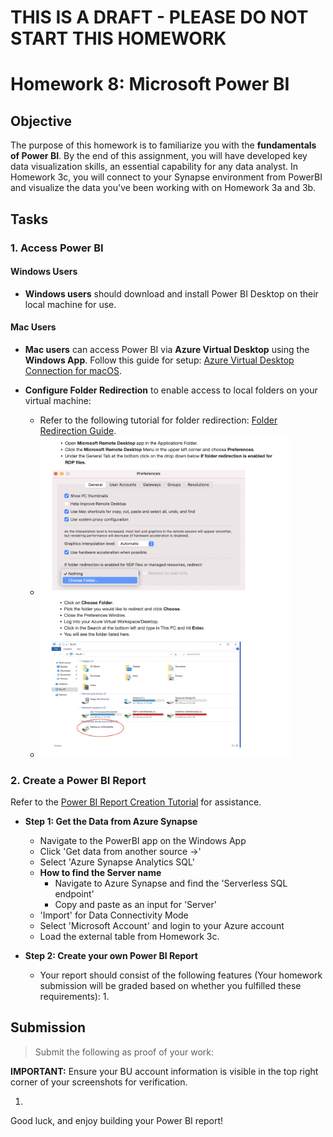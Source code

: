 # THIS IS A DRAFT - PLEASE DO NOT START THIS HOMEWORK

# Homework 8: Microsoft Power BI

## Objective
The purpose of this homework is to familiarize you with the **fundamentals of Power BI**. By the end of this assignment, you will have developed key data visualization skills, an essential capability for any data analyst.
In Homework 3c, you will connect to your Synapse environment from PowerBI and visualize the data you've been working with on Homework 3a and 3b.

## Tasks

### 1. Access Power BI
#### Windows Users
- **Windows users** should download and install Power BI Desktop on their local machine for use.

#### Mac Users
- **Mac users** can access Power BI via **Azure Virtual Desktop** using the **Windows App**. Follow this guide for setup: [Azure Virtual Desktop Connection for macOS](https://learn.microsoft.com/en-us/windows-app/get-started-connect-devices-desktops-apps).

- **Configure Folder Redirection** to enable access to local folders on your virtual machine:
  - Refer to the following tutorial for folder redirection: [Folder Redirection Guide](https://bowdoin.teamdynamix.com/TDClient/1814/Portal/KB/ArticleDet?ID=132977).
   - <img src="../../images/hw3c/1.png" alt="Screenshot" width="400">
   - <img src="../../images/hw3c/2.png" alt="Screenshot" width="400">

### 2. Create a Power BI Report
Refer to the [Power BI Report Creation Tutorial](https://learn.microsoft.com/en-us/power-bi/create-reports/desktop-dimensional-model-report) for assistance.

- **Step 1: Get the Data from Azure Synapse**
  - Navigate to the PowerBI app on the Windows App
  - Click 'Get data from another source ->'
  - Select 'Azure Synapse Analytics SQL'
  - **How to find the Server name**
    - Navigate to Azure Synapse and find the 'Serverless SQL endpoint'
    - Copy and paste as an input for 'Server'
  - 'Import' for Data Connectivity Mode
  - Select 'Microsoft Account' and login to your Azure account
  - Load the external table from Homework 3c.

- **Step 2: Create your own Power BI Report**
  - Your report should consist of the following features (Your homework submission will be graded based on whether you fulfilled these requirements):
    1. 

## Submission

> Submit the following as proof of your work:

**IMPORTANT:** Ensure your BU account information is visible in the top right corner of your screenshots for verification.

1. 

Good luck, and enjoy building your Power BI report!
